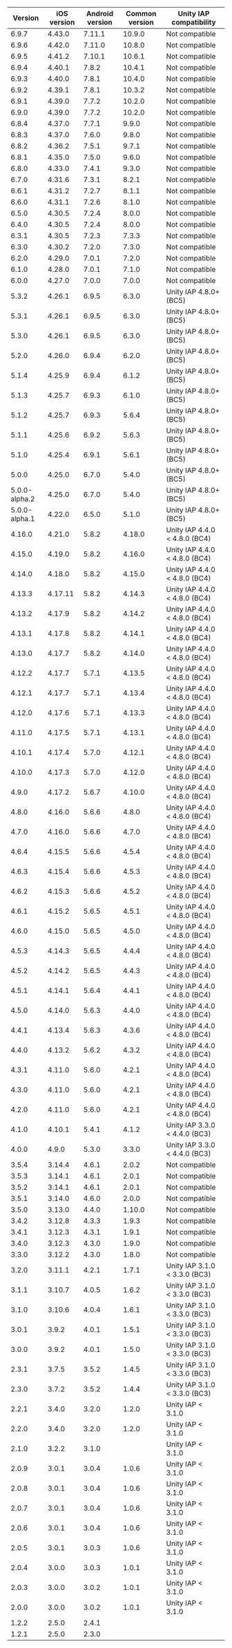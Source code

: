 | Version       | iOS version | Android version | Common version | Unity IAP compatibility       |
| ------------- | ----------- | --------------- | -------------- | ----------------------------- |
| 6.9.7 | 4.43.0 | 7.11.1 | 10.9.0 | Not compatible |
| 6.9.6 | 4.42.0 | 7.11.0 | 10.8.0 | Not compatible |
| 6.9.5 | 4.41.2 | 7.10.1 | 10.6.1 | Not compatible |
| 6.9.4 | 4.40.1 | 7.8.2 | 10.4.1 | Not compatible |
| 6.9.3 | 4.40.0 | 7.8.1 | 10.4.0 | Not compatible |
| 6.9.2 | 4.39.1 | 7.8.1 | 10.3.2 | Not compatible |
| 6.9.1 | 4.39.0 | 7.7.2 | 10.2.0 | Not compatible |
| 6.9.0 | 4.39.0 | 7.7.2 | 10.2.0 | Not compatible |
| 6.8.4 | 4.37.0 | 7.7.1 | 9.9.0 | Not compatible |
| 6.8.3 | 4.37.0 | 7.6.0 | 9.8.0 | Not compatible |
| 6.8.2 | 4.36.2 | 7.5.1 | 9.7.1 | Not compatible |
| 6.8.1 | 4.35.0 | 7.5.0 | 9.6.0 | Not compatible |
| 6.8.0 | 4.33.0 | 7.4.1 | 9.3.0 | Not compatible |
| 6.7.0 | 4.31.6 | 7.3.1 | 8.2.1 | Not compatible |
| 6.6.1 | 4.31.2 | 7.2.7 | 8.1.1 | Not compatible |
| 6.6.0 | 4.31.1 | 7.2.6 | 8.1.0 | Not compatible |
| 6.5.0 | 4.30.5 | 7.2.4 | 8.0.0 | Not compatible |
| 6.4.0 | 4.30.5 | 7.2.4 | 8.0.0 | Not compatible |
| 6.3.1 | 4.30.5 | 7.2.3 | 7.3.3 | Not compatible |
| 6.3.0 | 4.30.2 | 7.2.0 | 7.3.0 | Not compatible |
| 6.2.0 | 4.29.0 | 7.0.1 | 7.2.0 | Not compatible |
| 6.1.0 | 4.28.0 | 7.0.1 | 7.1.0 | Not compatible |
| 6.0.0         | 4.27.0      | 7.0.0           | 7.0.0          | Not compatible                |
| 5.3.2         | 4.26.1      | 6.9.5           | 6.3.0          | Unity IAP 4.8.0+ (BC5)        |
| 5.3.1         | 4.26.1      | 6.9.5           | 6.3.0          | Unity IAP 4.8.0+ (BC5)        |
| 5.3.0         | 4.26.1      | 6.9.5           | 6.3.0          | Unity IAP 4.8.0+ (BC5)        |
| 5.2.0         | 4.26.0      | 6.9.4           | 6.2.0          | Unity IAP 4.8.0+ (BC5)        |
| 5.1.4         | 4.25.9      | 6.9.4           | 6.1.2          | Unity IAP 4.8.0+ (BC5)        |
| 5.1.3         | 4.25.7      | 6.9.3           | 6.1.0          | Unity IAP 4.8.0+ (BC5)        |
| 5.1.2         | 4.25.7      | 6.9.3           | 5.6.4          | Unity IAP 4.8.0+ (BC5)        |
| 5.1.1         | 4.25.6      | 6.9.2           | 5.6.3          | Unity IAP 4.8.0+ (BC5)        |
| 5.1.0         | 4.25.4      | 6.9.1           | 5.6.1          | Unity IAP 4.8.0+ (BC5)        |
| 5.0.0         | 4.25.0      | 6.7.0           | 5.4.0          | Unity IAP 4.8.0+ (BC5)        |
| 5.0.0-alpha.2 | 4.25.0      | 6.7.0           | 5.4.0          | Unity IAP 4.8.0+ (BC5)        |
| 5.0.0-alpha.1 | 4.22.0      | 6.5.0           | 5.1.0          | Unity IAP 4.8.0+ (BC5)        |
| 4.16.0        | 4.21.0      | 5.8.2           | 4.18.0         | Unity IAP 4.4.0 < 4.8.0 (BC4) |
| 4.15.0        | 4.19.0      | 5.8.2           | 4.16.0         | Unity IAP 4.4.0 < 4.8.0 (BC4) |
| 4.14.0        | 4.18.0      | 5.8.2           | 4.15.0         | Unity IAP 4.4.0 < 4.8.0 (BC4) |
| 4.13.3        | 4.17.11     | 5.8.2           | 4.14.3         | Unity IAP 4.4.0 < 4.8.0 (BC4) |
| 4.13.2        | 4.17.9      | 5.8.2           | 4.14.2         | Unity IAP 4.4.0 < 4.8.0 (BC4) |
| 4.13.1        | 4.17.8      | 5.8.2           | 4.14.1         | Unity IAP 4.4.0 < 4.8.0 (BC4) |
| 4.13.0        | 4.17.7      | 5.8.2           | 4.14.0         | Unity IAP 4.4.0 < 4.8.0 (BC4) |
| 4.12.2        | 4.17.7      | 5.7.1           | 4.13.5         | Unity IAP 4.4.0 < 4.8.0 (BC4) |
| 4.12.1        | 4.17.7      | 5.7.1           | 4.13.4         | Unity IAP 4.4.0 < 4.8.0 (BC4) |
| 4.12.0        | 4.17.6      | 5.7.1           | 4.13.3         | Unity IAP 4.4.0 < 4.8.0 (BC4) |
| 4.11.0        | 4.17.5      | 5.7.1           | 4.13.1         | Unity IAP 4.4.0 < 4.8.0 (BC4) |
| 4.10.1        | 4.17.4      | 5.7.0           | 4.12.1         | Unity IAP 4.4.0 < 4.8.0 (BC4) |
| 4.10.0        | 4.17.3      | 5.7.0           | 4.12.0         | Unity IAP 4.4.0 < 4.8.0 (BC4) |
| 4.9.0         | 4.17.2      | 5.6.7           | 4.10.0         | Unity IAP 4.4.0 < 4.8.0 (BC4) |
| 4.8.0         | 4.16.0      | 5.6.6           | 4.8.0          | Unity IAP 4.4.0 < 4.8.0 (BC4) |
| 4.7.0         | 4.16.0      | 5.6.6           | 4.7.0          | Unity IAP 4.4.0 < 4.8.0 (BC4) |
| 4.6.4         | 4.15.5      | 5.6.6           | 4.5.4          | Unity IAP 4.4.0 < 4.8.0 (BC4) |
| 4.6.3         | 4.15.4      | 5.6.6           | 4.5.3          | Unity IAP 4.4.0 < 4.8.0 (BC4) |
| 4.6.2         | 4.15.3      | 5.6.6           | 4.5.2          | Unity IAP 4.4.0 < 4.8.0 (BC4) |
| 4.6.1         | 4.15.2      | 5.6.5           | 4.5.1          | Unity IAP 4.4.0 < 4.8.0 (BC4) |
| 4.6.0         | 4.15.0      | 5.6.5           | 4.5.0          | Unity IAP 4.4.0 < 4.8.0 (BC4) |
| 4.5.3         | 4.14.3      | 5.6.5           | 4.4.4          | Unity IAP 4.4.0 < 4.8.0 (BC4) |
| 4.5.2         | 4.14.2      | 5.6.5           | 4.4.3          | Unity IAP 4.4.0 < 4.8.0 (BC4) |
| 4.5.1         | 4.14.1      | 5.6.4           | 4.4.1          | Unity IAP 4.4.0 < 4.8.0 (BC4) |
| 4.5.0         | 4.14.0      | 5.6.3           | 4.4.0          | Unity IAP 4.4.0 < 4.8.0 (BC4) |
| 4.4.1         | 4.13.4      | 5.6.3           | 4.3.6          | Unity IAP 4.4.0 < 4.8.0 (BC4) |
| 4.4.0         | 4.13.2      | 5.6.2           | 4.3.2          | Unity IAP 4.4.0 < 4.8.0 (BC4) |
| 4.3.1         | 4.11.0      | 5.6.0           | 4.2.1          | Unity IAP 4.4.0 < 4.8.0 (BC4) |
| 4.3.0         | 4.11.0      | 5.6.0           | 4.2.1          | Unity IAP 4.4.0 < 4.8.0 (BC4) |
| 4.2.0         | 4.11.0      | 5.6.0           | 4.2.1          | Unity IAP 4.4.0 < 4.8.0 (BC4) |
| 4.1.0         | 4.10.1      | 5.4.1           | 4.1.2          | Unity IAP 3.3.0 < 4.4.0 (BC3) |
| 4.0.0         | 4.9.0       | 5.3.0           | 3.3.0          | Unity IAP 3.3.0 < 4.4.0 (BC3) |
| 3.5.4         | 3.14.4      | 4.6.1           | 2.0.2          | Not compatible                |
| 3.5.3         | 3.14.1      | 4.6.1           | 2.0.1          | Not compatible                |
| 3.5.2         | 3.14.1      | 4.6.1           | 2.0.1          | Not compatible                |
| 3.5.1         | 3.14.0      | 4.6.0           | 2.0.0          | Not compatible                |
| 3.5.0         | 3.13.0      | 4.4.0           | 1.10.0         | Not compatible                |
| 3.4.2         | 3.12.8      | 4.3.3           | 1.9.3          | Not compatible                |
| 3.4.1         | 3.12.3      | 4.3.1           | 1.9.1          | Not compatible                |
| 3.4.0         | 3.12.3      | 4.3.0           | 1.9.0          | Not compatible                |
| 3.3.0         | 3.12.2      | 4.3.0           | 1.8.0          | Not compatible                |
| 3.2.0         | 3.11.1      | 4.2.1           | 1.7.1          | Unity IAP 3.1.0 < 3.3.0 (BC3) |
| 3.1.1         | 3.10.7      | 4.0.5           | 1.6.2          | Unity IAP 3.1.0 < 3.3.0 (BC3) |
| 3.1.0         | 3.10.6      | 4.0.4           | 1.6.1          | Unity IAP 3.1.0 < 3.3.0 (BC3) |
| 3.0.1         | 3.9.2       | 4.0.1           | 1.5.1          | Unity IAP 3.1.0 < 3.3.0 (BC3) |
| 3.0.0         | 3.9.2       | 4.0.1           | 1.5.0          | Unity IAP 3.1.0 < 3.3.0 (BC3) |
| 2.3.1         | 3.7.5       | 3.5.2           | 1.4.5          | Unity IAP 3.1.0 < 3.3.0 (BC3) |
| 2.3.0         | 3.7.2       | 3.5.2           | 1.4.4          | Unity IAP 3.1.0 < 3.3.0 (BC3) |
| 2.2.1         | 3.4.0       | 3.2.0           | 1.2.0          | Unity IAP < 3.1.0             |
| 2.2.0         | 3.4.0       | 3.2.0           | 1.2.0          | Unity IAP < 3.1.0             |
| 2.1.0         | 3.2.2       | 3.1.0           |                | Unity IAP < 3.1.0             |
| 2.0.9         | 3.0.1       | 3.0.4           | 1.0.6          | Unity IAP < 3.1.0             |
| 2.0.8         | 3.0.1       | 3.0.4           | 1.0.6          | Unity IAP < 3.1.0             |
| 2.0.7         | 3.0.1       | 3.0.4           | 1.0.6          | Unity IAP < 3.1.0             |
| 2.0.6         | 3.0.1       | 3.0.4           | 1.0.6          | Unity IAP < 3.1.0             |
| 2.0.5         | 3.0.1       | 3.0.3           | 1.0.6          | Unity IAP < 3.1.0             |
| 2.0.4         | 3.0.0       | 3.0.3           | 1.0.1          | Unity IAP < 3.1.0             |
| 2.0.3         | 3.0.0       | 3.0.2           | 1.0.1          | Unity IAP < 3.1.0             |
| 2.0.0         | 3.0.0       | 3.0.2           | 1.0.1          | Unity IAP < 3.1.0             |
| 1.2.2         | 2.5.0       | 2.4.1           |                |                               |
| 1.2.1         | 2.5.0       | 2.3.0           |                |                               |
